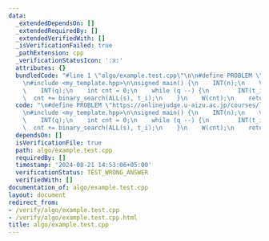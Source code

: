 ```yaml
---
data:
  _extendedDependsOn: []
  _extendedRequiredBy: []
  _extendedVerifiedWith: []
  _isVerificationFailed: true
  _pathExtension: cpp
  _verificationStatusIcon: ':x:'
  attributes: {}
  bundledCode: "#line 1 \"algo/example.test.cpp\"\n\n#define PROBLEM \"https://onlinejudge.u-aizu.ac.jp/courses/lesson/1/ALDS1/4/ALDS1_4_B\"\
    \n#include <my_template.hpp>\n\nsigned main() {\n    INT(n);\n    VEC(int,a,n);\n\
    \    INT(q);\n    int cnt = 0;\n    while (q --) {\n        INT(t_i);\n      \
    \  cnt += binary_search(ALL(s), t_i);\n    }\n    W(cnt);\n    return 0;\n}\n"
  code: "\n#define PROBLEM \"https://onlinejudge.u-aizu.ac.jp/courses/lesson/1/ALDS1/4/ALDS1_4_B\"\
    \n#include <my_template.hpp>\n\nsigned main() {\n    INT(n);\n    VEC(int,a,n);\n\
    \    INT(q);\n    int cnt = 0;\n    while (q --) {\n        INT(t_i);\n      \
    \  cnt += binary_search(ALL(s), t_i);\n    }\n    W(cnt);\n    return 0;\n}\n"
  dependsOn: []
  isVerificationFile: true
  path: algo/example.test.cpp
  requiredBy: []
  timestamp: '2024-08-21 14:53:06+05:00'
  verificationStatus: TEST_WRONG_ANSWER
  verifiedWith: []
documentation_of: algo/example.test.cpp
layout: document
redirect_from:
- /verify/algo/example.test.cpp
- /verify/algo/example.test.cpp.html
title: algo/example.test.cpp
---
```

